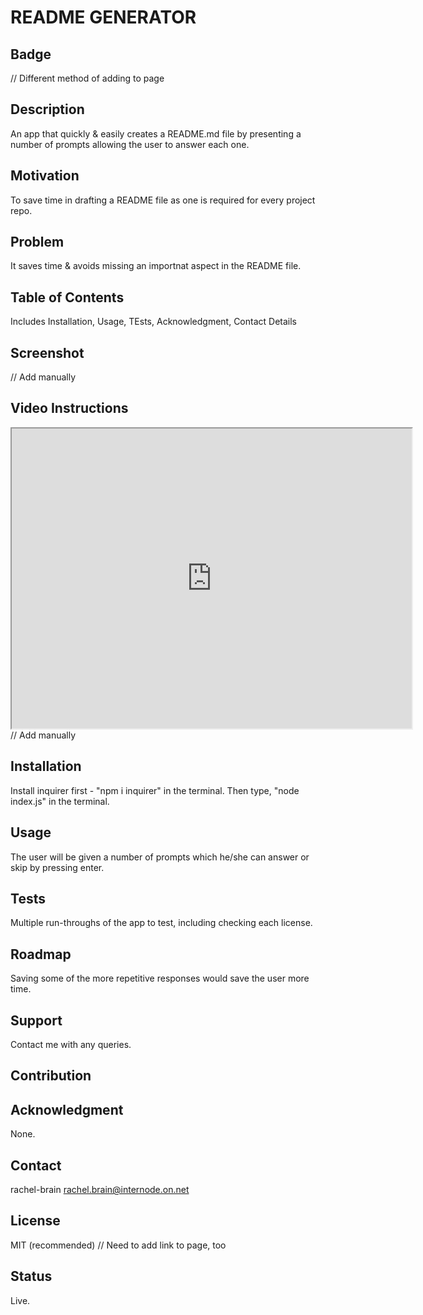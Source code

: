 # README GENERATOR

## Badge

// Different method of adding to page

## Description
An app that quickly & easily creates a README.md file by presenting a number of prompts allowing the user to answer each one.
    
## Motivation
To save time in drafting a README file as one is required for every project repo.
    
## Problem
It saves time & avoids missing an importnat aspect in the README file.
    
## Table of Contents
Includes Installation, Usage, TEsts, Acknowledgment, Contact Details
    
## Screenshot

// Add manually
    
## Video Instructions
<iframe src="https://drive.google.com/file/d/1YsBMiwOW5LaTHsJT0jmLYIq7OE8b49V-/preview" width="640" height="480"></iframe>
// Add manually
    
## Installation
Install inquirer first - "npm i inquirer" in the terminal.  Then type, "node index.js" in the terminal.
    
## Usage
The user will be given a number of prompts which he/she can answer or skip by pressing enter.
    
## Tests
Multiple run-throughs of the app to test, including checking each license.
    
## Roadmap
Saving some of the more repetitive responses would save the user more time.
    
## Support
Contact me with any queries.
    
## Contribution

    
## Acknowledgment
None.
    
## Contact
rachel-brain
rachel.brain@internode.on.net

## License
 MIT (recommended)
// Need to add link to page, too

## Status
Live.
    